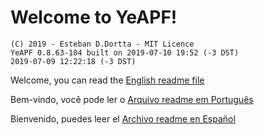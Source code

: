 # **Welcome to YeAPF!**

    (C) 2019 - Esteban D.Dortta - MIT Licence
    YeAPF 0.8.63-104 built on 2019-07-10 19:52 (-3 DST)
    2019-07-09 12:22:18 (-3 DST)

Welcome, you can read the [English readme file](readme-en.md)

Bem-vindo, você pode ler o [Arquivo readme em Português](readme-pt-br.md)

Bienvenido, puedes leer el [Archivo readme en Español](readme-es.md)

